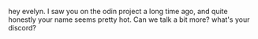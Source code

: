 hey evelyn. I saw you on the odin project a long time ago, and quite honestly your name seems pretty hot. Can we talk a bit more? what's your discord?
